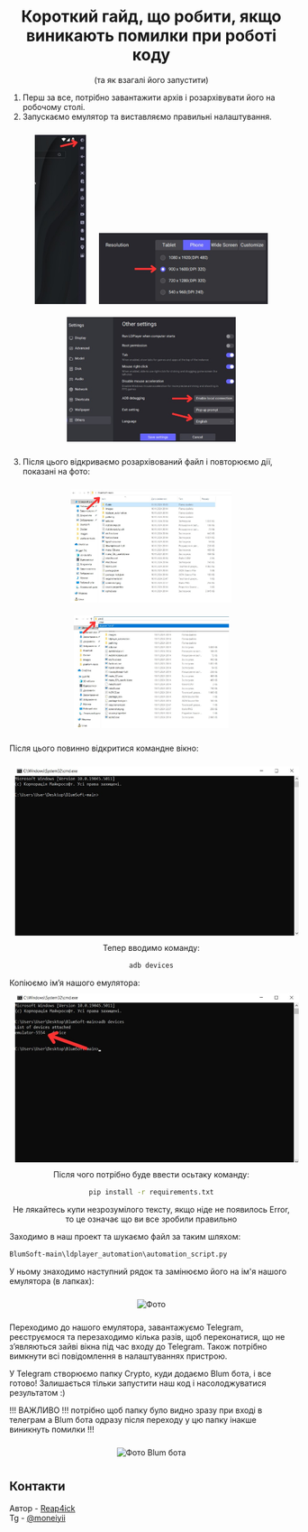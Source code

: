 <div align="center">
  <h1>Короткий гайд, що робити, якщо виникають помилки при роботі коду</h1>
  <p>(та як взагалі його запустити)</p>
</div>

1. Перш за все, потрібно завантажити архів і розархівувати його на робочому столі.
2. Запускаємо емулятор та виставляємо правильні налаштування.

<div align="center">
  <img src="Guide/5303469086921057247.jpg" alt="Перше фото" height="300" style="margin: 10px;">
  <img src="Guide/5303469086921057237.jpg" alt="Друге фото" width="300" style="margin: 10px;">
  <img src="Guide/5303469086921057252.jpg" alt="Третє фото" width="300" style="margin: 10px;">
</div>

3. Після цього відкриваємо розархівований файл і повторюємо дії, показані на фото:
<div align="center">
  <img src="Guide/4.jpg" alt="Четверте фото" height="200" style="margin: 10px;">
  <img src="Guide/5.jpg" alt="П'яте фото" height="200" style="margin: 10px;">
</div>

Після цього повинно відкритися командне вікно:
<div align="center">
  <img src="Guide/6.jpg" alt="Шосте фото" height="300" style="margin: 10px;">
</div>

<div align="center">
  Тепер вводимо команду:

  ```bash
  adb devices
  ```


</div>
Копіюємо ім’я нашого емулятора:

<div align="center"> <img src="Guide/7.jpg" alt="Сьоме фото" height="300" style="margin: 10px;"> </div>
<div align="center">
  Після чого потрібно буде ввести осьтаку команду:
  
  ```bash
  pip install -r requirements.txt
  ```
  Не лякайтесь купи незрозумілого тексту, якщо ніде не появилось Error, то це означає що ви все зробили правильно
</div>
 
Заходимо в наш проект та шукаємо файл за таким шляхом:

```bash
BlumSoft-main\ldplayer_automation\automation_script.py
```
У ньому знаходимо наступний рядок та замінюємо його на ім'я нашого емулятора (в лапках):

<div align="center"> <img src="https://github.com/user-attachments/assets/0d4b23ca-8475-486b-866d-4a604f2b2073" alt="Фото" style="margin: 10px;"> </div>


Переходимо до нашого емулятора, завантажуємо Telegram, реєструємося та перезаходимо кілька разів, щоб переконатися, що не з’являються зайві вікна під час входу до Telegram. Також потрібно вимкнути всі повідомлення в налаштуваннях пристрою.

У Telegram створюємо папку Crypto, куди додаємо Blum бота, і все готово! Залишається тільки запустити наш код і насолоджуватися результатом :)

!!! ВАЖЛИВО !!! потрібно щоб папку було видно зразу при вході в телеграм а Blum бота одразу після переходу у цю папку інакше виникнуть помилки !!!
<div align="center"> <img src="https://github.com/user-attachments/assets/ae85626c-70d6-48a4-a677-582a6dfd85d1" alt="Фото Blum бота" style="margin: 10px;"> </div> 





## Контакти
Автор - [Reap4ick](https://github.com/Reap4ick)  
Tg - [@moneiyii](https://t.me/moneiyii)

